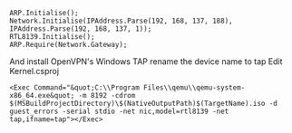 ```
ARP.Initialise();
Network.Initialise(IPAddress.Parse(192, 168, 137, 188), IPAddress.Parse(192, 168, 137, 1));
RTL8139.Initialise();
ARP.Require(Network.Gateway);
```
And install OpenVPN's Windows TAP rename the device name to tap
Edit Kernel.csproj
```
<Exec Command="&quot;C:\\Program Files\\qemu\\qemu-system-x86_64.exe&quot; -m 8192 -cdrom $(MSBuildProjectDirectory)\$(NativeOutputPath)$(TargetName).iso -d guest_errors -serial stdio -net nic,model=rtl8139 -net tap,ifname=tap"></Exec>
```
